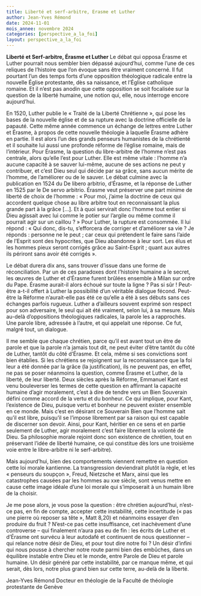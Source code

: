 ```yaml
---
title: Liberté et serf-arbitre, Erasme et Luther
author: Jean-Yves Rémond
date: 2024-11-01
mois_annee: novembre 2024
categories: [perspective_a_la_foi]
layout: perspective_a_la_foi
---
```



**Liberté et Serf-arbitre, Érasme et Luther**
Le débat qui opposa Érasme et Luther pourrait nous sembler bien dépassé aujourd’hui, comme l’une de ces reliques de
l’histoire que l’on évoque sans être vraiment concerné. Il fut pourtant l’un des temps forts d’une opposition théologique
radicale entre la nouvelle Église protestante, dès sa naissance, et l’Église catholique romaine. Et il n’est pas anodin que
cette opposition se soit focalisée sur la question de la liberté humaine, une notion qui, elle, nous interroge encore 
aujourd’hui.  

En 1520, Luther publie le « Traité de la Liberté Chrétienne », qui pose les bases de la nouvelle église et de sa rupture
avec la doctrine officielle de la papauté. Cette même année commence un échange de lettres entre Luther et Érasme, à propos
de cette nouvelle théologie à laquelle Érasme adhère en partie. Il est alors l’un des grands penseurs humanistes de la 
chrétienté et il souhaite lui aussi une profonde réforme de l’église romaine, mais de l’intérieur. Pour Érasme, la question
du libre-arbitre de l’homme n’est pas centrale, alors qu’elle l’est pour Luther. Elle est même vitale : l’homme n’a aucune
capacité à se sauver lui-même, aucune de ses actions ne peut y contribuer, et c’est Dieu seul qui décide par sa grâce, sans
aucun mérite de l’homme, de l’améliorer ou de le sauver. Le débat culmine avec la publication en 1524 du De libero arbitrio,
d’Érasme, et la réponse de Luther en 1525 par le De servo arbitrio. Érasme veut préserver une part minime de liberté de 
choix de l’homme : « Pour moi, j’aime la doctrine de ceux qui accordent quelque chose au libre arbitre tout en reconnaissant
la plus grande part à la grâce […].  Et à quoi servirait donc l’homme tout entier si Dieu agissait avec lui comme le potier
sur l’argile ou même comme il pourrait agir sur un caillou ? » Pour Luther, la rupture est consommée. Il lui répond : « Qui
donc, dis-tu, s’efforcera de corriger et d’améliorer sa vie ? Je réponds : personne ne le peut ; car ceux qui prétendent 
le faire sans l’aide de l’Esprit sont des hypocrites, que Dieu abandonne à leur sort. Les élus et les hommes pieux seront 
corrigés grâce au Saint-Esprit ; quant aux autres ils périront sans avoir été corrigés ».

Le débat durera dix ans, sans trouver d’issue dans une forme de réconciliation. Par un de ces paradoxes dont l’histoire
humaine a le secret, les œuvres de Luther et d’Érasme furent brûlées ensemble à Milan sur ordre du Pape. Érasme aurait-il 
alors échoué sur toute la ligne ? Pas si sûr ! Peut-être a-t-il offert à Luther la possibilité d’un véritable dialogue 
fécond. Peut-être la Réforme n’aurait-elle pas été ce qu’elle a été à ses débuts sans ces échanges parfois rugueux. Luther
a d’ailleurs souvent exprimé son respect pour son adversaire, le seul qui ait été vraiment, selon lui, à sa mesure. Mais
au-delà d’oppositions théologiques radicales, la parole les a rapprochés. Une parole libre, adressée à l’autre, et qui
appelait une réponse. Ce fut, malgré tout, un dialogue. 

Il me semble que chaque chrétien, parce qu’il est avant tout un être de parole et que la parole n’a jamais tout dit, ne peut
éviter d’être tantôt du côté de Luther, tantôt du côté d’Érasme. Et cela, même si ses convictions sont bien établies. Si les
chrétiens se rejoignent sur la reconnaissance que la foi leur a été donnée par la grâce (la justification), ils ne peuvent
pas, en effet, ne pas se poser néanmoins la question, comme Érasme et Luther, de la liberté, de leur liberté. Deux siècles
après la Réforme, Emmanuel Kant est venu bouleverser les termes de cette question en affirmant la capacité humaine d’agir
moralement, c’est à dire de tendre vers un Bien Souverain défini comme accord de la vertu et du bonheur. Ce qui implique,
pour Kant, l’existence de Dieu, puisque vertu et bonheur ne peuvent exister ensemble en ce monde.  Mais c’est en désirant
ce Souverain Bien que l’homme sait qu’il est libre, puisqu’il se l’impose librement par sa raison qui est capable de
discerner son devoir. Ainsi, pour Kant, héritier en ce sens et en partie seulement de Luther, agir moralement c’est faire
librement la volonté de Dieu. Sa philosophie morale rejoint donc son existence de chrétien, tout en préservant l’idée de
liberté humaine, ce qui constitue dès lors une troisième voie entre le libre-arbitre ni le serf-arbitre). 

Mais aujourd’hui, bien des comportements viennent remettre en question cette loi morale kantienne. La transgression 
deviendrait plutôt la règle, et les « penseurs du soupçon », Freud, Nietzsche et Marx, ainsi que les catastrophes causées
par les hommes au xxe siècle, sont venus mettre en cause cette image idéale d’une loi morale qui s’imposerait à un humain
libre de la choisir. 

Je me pose alors, je vous pose la question : être chrétien aujourd’hui, n’est-ce pas, en fin de compte, accepter cette 
instabilité, cette incertitude (« pas une pierre où reposer sa tête », Matt 8,20) et néanmoins essayer d’en produire du
fruit ? N’est-ce pas cette insuffisance, cet inachèvement d’une controverse – qui finalement n’aura pas eu de fin : 
les écrits de Luther et d’Érasme ont survécu à leur autodafé et continuent de nous questionner – qui relance notre désir
de Dieu, et pour tout dire notre foi ? Un désir d’infini qui nous pousse à chercher notre route parmi bien des embûches,
dans un équilibre instable entre Dieu et le monde, entre Parole de Dieu et parole humaine. Un désir généré par cette
instabilité, par ce manque même, et qui serait, dès lors, notre plus grand bien sur cette terre, au-delà de la liberté.


Jean-Yves Rémond
Docteur en théologie de la Faculté de théologie protestante de Genève  
